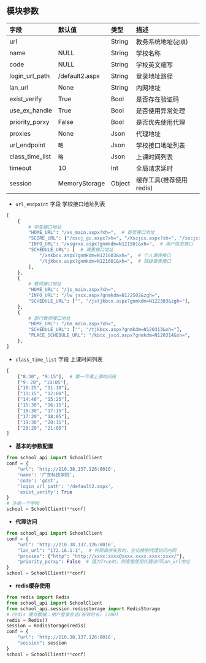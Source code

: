 ## 模块参数

| 字段      | 默认值     |类型     |  描述       |
| :-------- | :-----    | :-----    | :----      |
| url       |           | String   | 教务系统地址(`必填`) |
| name      | NULL      | String   | 学校名称 |
| code      | NULL      | String   | 学校英文缩写 |
| login_url_path| /default2.aspx| String  | 登录地址路径 |
| lan_url       | None  | String   | 内网地址            |
| exist_verify  | True  | Bool   | 是否存在验证码      |
| use_ex_handle | True  | Bool   | 是否使用异常处理    |
| priority_porxy| False | Bool   | 是否优先使用代理    |
| proxies       | None  | Json   | 代理地址           |
| url_endpoint  | `略`  | Json   | 学校接口地址列表    |
| class_time_list| `略` | Json   | 上课时间列表        |
| timeout       | 10    | Int   | 全局请求延时        |
| session       | MemoryStorage | Object | 缓存工具(推荐使用redis) |

* `url_endpoint` 字段 学校接口地址列表

```python
[
    {
        # 学生接口地址
        "HOME_URL": "/xs_main.aspx?xh=",  # 首页接口地址
        "SCORE_URL": ["/xscj_gc.aspx?xh=", "/Xscjcx.aspx?xh=", "/xscjcx.aspx?xh="],  # 成绩接口，可调整其接口顺序
        "INFO_URL": "/xsgrxx.aspx?gnmkdm=N121501&xh=",  # 用户信息接口
        "SCHEDULE_URL": [  # 课表接口地址
            "/xskbcx.aspx?gnmkdm=N121603&xh=",  # 个人课表接口
            "/tjkbcx.aspx?gnmkdm=N121601&xh=",  # 班级课表接口
        ],
    },
    {
        # 教师接口地址
        "HOME_URL": "/js_main.aspx?xh=",
        "INFO_URL": "/lw_jsxx.aspx?gnmkdm=N122502&zgh=",
        "SCHEDULE_URL": ["", "/jstjkbcx.aspx?gnmkdm=N122303&zgh="],
    },
    {
        # 部门教师接口地址
        "HOME_URL": "/bm_main.aspx?xh=",
        "SCHEDULE_URL": ["", "/tjkbcx.aspx?gnmkdm=N120313&xh="],
        "PLACE_SCHEDULE_URL": "/kbcx_jxcd.aspx?gnmkdm=N120314&xh=",
    },
]
```

* `class_time_list` 字段 上课时间列表

```python
[
    ["8:30", "9:15"],  # 第一节课上课时间段
    ["9：20", "10:05"],
    ["10:25", "11:10"],
    ["11:15", "12:00"],
    ["14:40", "15:25"],
    ["15:30", "16:15"],
    ["16:30", "17:15"],
    ["17:20", "18:05"],
    ["19:30", "20:15"],
    ["20:20", "21:05"]
]
```


* **基本的参数配置**

```python
from school_api import SchoolClient
conf = {
    "url": 'http://210.38.137.126:8016',
    'name': '广东科技学院',
    'code': 'gdst',
    'login_url_path': '/default2.aspx',
    'exist_verify': True
}
# 注册一个学校
school = SchoolClient(**conf)
```

* **代理访问**

```python
from school_api import SchoolClient
conf = {
    "url": 'http://210.38.137.126:8016',
    "lan_url": "172.16.1.1",  # 外网请求失败时，会切换到代理访问内网
    "proxies": {"http": "http://xxxx:xxxx@xxxx.xxxx.xxxx:xxxx/"},
    "priority_porxy": False  # 值为True时，则直接使用代理访问lan_url地址
}
school = SchoolClient(**conf)
```

* **redis缓存使用**

```python
from redis import Redis
from school_api import SchoolClient
from school_api.session.redisstorage import RedisStorage
# redis 缓存数据：用户登录会话(有效时长: 7200)
redis = Redis()
session = RedisStorage(redis)
conf = {
    "url": 'http://210.38.137.126:8016',
    "session": session
}
school = SchoolClient(**conf)
```